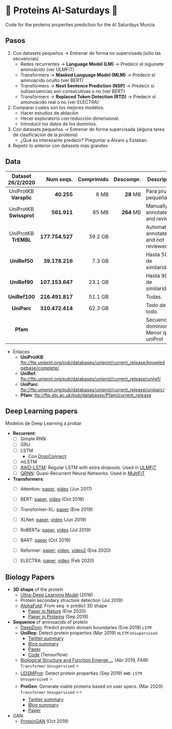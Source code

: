 # 🧬 Proteins AI-Saturdays 🧬
Code for the proteins properties prediction for the AI Saturdays Murcia

## Pasos

1. Con datasets pequeños -> Entrenar de forma no supervisada (sólo las secuencias)
   - Redes recurrentes -> **Language Model (LM)** -> Predecir el siguinete aminoácido (ver ULMFiT)
   - Transformers -> **Masked Language Model (MLM)** ->  Predecir el aminoacido oculto (ver BERT)
   - Transformers -> **Next Sentence Prediction (NSP)** -> Predecir si subsecuencias son consecutivas o no (ver BERT)
   - Transformers -> **Replaced Token Detection (RTD)** -> Predecir si amonoácido real o no (ver ELECTRA)
2. Comparar cuales son los mejores modelos.
    - Hacer estudios de ablación
    - Hecer exploratorio con reducción dimensional.
    - Introducir los datos de los dominios.
3. Con datasets pequeños -> Entrenar de forma supervisada (alguna tarea de clasificación de la proteina)
    - ¿Qué es interesante predecir? Preguntar a Alvaro y Estaban.
4. Repetir lo anterior con datasets más grandes

## Data

| Dataset 26/2/2020        | Num seqs.       | Comprimido | Descompr.     | Descripción                              |
|:------------------------:|----------------:|-----------:|--------------:|------------------------------------------|
| UniProtKB **Varsplic**   | **40.255**      | 8 MB       | **28** MB     | Para pruebas pequeñas                    |
| UniProtKB **Swissprot**  | **561.911**     | 85 MB      | **264** MB    | Manually annotated and reviewed          |
| UniProtKB **TrEMBL**     | **177.754.527** | 39.2 GB    |               | Automatically annotated and not reviewed |
| **UniRef50**             | **39.178.216**  | 7.3 GB     |               | Hasta 50% de similaridad.                |
| **UniRef90**             | **107.153.647** | 23.1 GB    |               | Hasta 90% de similaridad.                |
| **UniRef100**            | **216.491.817** | 51.1 GB    |               | Todas.                                   |
| **UniParc**              | **310.472.414** | 62.3 GB    |               | Todo de todo.                            |
| **Pfam**                 |                 |            |               | Secuencias + dominios. Menor que uniProt |

- Enlaces
  - **UniProtKB**: ftp://ftp.uniprot.org/pub/databases/uniprot/current_release/knowledgebase/complete/
  - **UniRef**: ftp://ftp.uniprot.org/pub/databases/uniprot/current_release/uniref/
  - **UniParc**: ftp://ftp.uniprot.org/pub/databases/uniprot/current_release/uniparc/
  - **Pfam**: ftp://ftp.ebi.ac.uk/pub/databases/Pfam/current_release

## Deep Learning papers
Modelos de Deep Learning a probar

- **Recurrent**:
  - [ ] Simple RNN
  - [ ] GRU
  - [ ] LSTM
    - Con [DropConnect](https://es.coursera.org/lecture/competitive-data-science/hyperparameter-tuning-iii-Hg3xw)
  - [ ] mLSTM
  - [ ] [AWD-LSTM](https://arxiv.org/abs/1708.02182): Regular LSTM with extra dropouts. Used in [ULMFiT](https://arxiv.org/abs/1801.06146)
  - [ ] [QRNN](https://arxiv.org/abs/1611.01576): Quasi-Recurrent Neural Networks. Used in [MultiFiT](https://arxiv.org/abs/1909.04761)
- **Transformers**:
  - [ ] Attention: [paper](https://arxiv.org/abs/1706.03762), [vídeo](https://youtu.be/iDulhoQ2pro) (Jun 2017)
  - [ ] BERT:      [paper](https://arxiv.org/abs/1810.04805), [vídeo](https://youtu.be/-9evrZnBorM) (Oct 2018)
  - [ ] Transformer-XL: [paper](https://arxiv.org/abs/1901.02860)  (Ene 2019)
  - [ ] XLNet:    [paper](https://arxiv.org/abs/1906.08237), [vídeo](https://youtu.be/H5vpBCLo74U) (Jun 2019)
  - [ ] RoBERTa:  [paper](https://arxiv.org/abs/1907.11692), [vídeo](https://youtu.be/-MCYbmU9kfg) (Jul 2019)
  - [ ] BART:     [paper](https://arxiv.org/abs/1910.13461) (Oct 2019)
  - [ ] Reformer: [paper](https://arxiv.org/abs/2001.04451), [vídeo](https://youtu.be/i4H0kjxrias), [vídeo2](https://youtu.be/Kf3x3lqf9cQ) (Ene 2020)
  - [ ] ELECTRA:  [paper](https://openreview.net/pdf?id=r1xMH1BtvB), [vídeo](https://youtu.be/QWu7j1nb_jI) (Feb 2020)
  

## Biology Papers

- **3D shape** of the protein
  - [Ultra-Deep Learning Model](https://arxiv.org/abs/1609.00680) (2016)
  - Protein secondary structure detection (Jul 2019)
  - [AlphaFold](https://deepmind.com/blog/article/AlphaFold-Using-AI-for-scientific-discovery): From seq -> predict 3D shape
    - [Paper in Nature](https://www.nature.com/articles/s41586-019-1923-7.epdf?author_access_token=Z_KaZKDqtKzbE7Wd5HtwI9RgN0jAjWel9jnR3ZoTv0MCcgAwHMgRx9mvLjNQdB2TlQQaa7l420UCtGo8vYQ39gg8lFWR9mAZtvsN_1PrccXfIbc6e-tGSgazNL_XdtQzn1PHfy21qdcxV7Pw-k3htw%3D%3D) (Ene 2020)
    - [Paper in Proteins](https://onlinelibrary.wiley.com/doi/epdf/10.1002/prot.25834) (Sep 2019)
- **Sequence** of aminoacids of protein
  - [DeepDom](https://psb.stanford.edu/psb-online/proceedings/psb19/jiang.pdf): Predict protein domain boundaries (Ene 2019) `LSTM`
  - **UniRep**: Detect protein properties (Mar 2019) `mLSTM` `Unsupervised`
    - [Twitter summary](https://twitter.com/SurgeBiswas/status/1110604004818587648)
    - [Blog summary](https://moalquraishi.wordpress.com/2019/04/01/the-future-of-protein-science-will-not-be-supervised/)
    - [Paper](https://www.biorxiv.org/content/10.1101/589333v1.full.pdf)
    - [Code](https://github.com/churchlab/UniRep) (Tensorflow)
  - [Biological Structure and Function Emerge ...](https://www.biorxiv.org/content/10.1101/622803v1)  (Abr 2019, FAIR) `Transformer` `Unsupervised` ⭐
  - [UDSMProt](https://www.biorxiv.org/content/10.1101/704874v2.full.pdf): Detect protein properties (Sep 2019) `AWD-LSTM` `Unsupervised` ⭐
  - **ProGen**: Generate viable proteins based on user specs. (Mar 2020)  `Transformer` `Unsupervised`  ⭐⭐
    - [Twitter summary](https://twitter.com/RichardSocher/status/1237842037744910336)
    - [Blog summary](https://blog.einstein.ai/progen/)
    - [Paper](https://www.biorxiv.org/content/10.1101/2020.03.07.982272v1)
- GAN:
  - [ProteinGAN](https://www.biorxiv.org/content/10.1101/789719v2) (Oct 2019)
